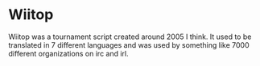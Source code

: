 Wiitop
======

Wiitop was a tournament script created around 2005 I think. It used to be translated in 7 different languages and was used by something like 7000 different organizations on irc and irl. 
